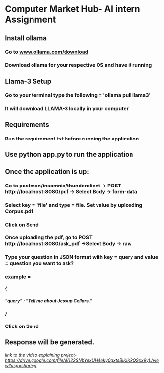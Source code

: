 # Computer Market Hub- AI intern Assignment

## Install ollama
### Go to www.ollama.com/download 
### Download ollama for your respective OS and have it running

## Llama-3 Setup
### Go to your terminal type the following = 'ollama pull llama3'
### It will download LLAMA-3 locally in your computer

## Requirements
### Run the requirement.txt before running the application

## Use python app.py to run the application

## Once the application is up:
### Go to postman/insomnia/thunderclient -> POST http://localhost:8080/pdf -> Select Body -> form-data  
### Select key = 'file' and type = file. Set value by uploading Corpus.pdf
### Click on Send

### Once uploading the pdf, go to  POST http://localhost:8080/ask_pdf ->Select Body -> raw
### Type your question in JSON format with key = query and value = question you want to ask?
### example =
##### {
#####    "query" : "Tell me about Jessup Cellars."
##### }
### Click on Send

## Response will be generated.  


###### link to the video explaining project- https://drive.google.com/file/d/122SNbYexUH4eky0qxtsBlKiKRQSxx9yL/view?usp=sharing